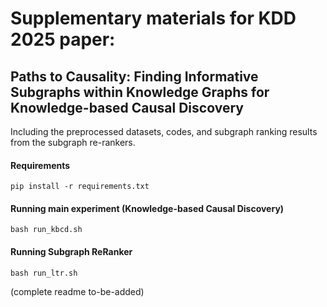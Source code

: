 # Supplementary materials for KDD 2025 paper: 
## Paths to Causality: Finding Informative Subgraphs within Knowledge Graphs for Knowledge-based Causal Discovery

Including the preprocessed datasets, codes, and subgraph ranking results from the subgraph re-rankers.
<!-- including the [datasets](datasets/), [codes](src/), and an [subgraph ranking results](checkpoints) from the subgraph re-rankers. -->

#### Requirements
```pip install -r requirements.txt```

#### Running main experiment (Knowledge-based Causal Discovery)
`bash run_kbcd.sh`

#### Running Subgraph ReRanker
`bash run_ltr.sh`

(complete readme to-be-added)

<!-- ![](framework.png) -->
